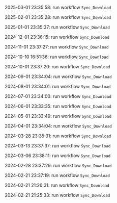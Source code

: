 2025-03-01 23:35:58: run workflow `Sync_Download` 

2025-02-01 23:35:28: run workflow `Sync_Download` 

2025-01-01 23:35:37: run workflow `Sync_Download` 

2024-12-01 23:36:15: run workflow `Sync_Download` 

2024-11-01 23:37:27: run workflow `Sync_Download` 

2024-10-10 16:51:36: run workflow `Sync_Download` 

2024-10-01 23:37:20: run workflow `Sync_Download` 

2024-09-01 23:34:04: run workflow `Sync_Download` 

2024-08-01 23:34:01: run workflow `Sync_Download` 

2024-07-01 23:34:00: run workflow `Sync_Download` 

2024-06-01 23:33:35: run workflow `Sync_Download` 

2024-05-01 23:33:49: run workflow `Sync_Download` 

2024-04-01 23:34:04: run workflow `Sync_Download` 

2024-03-28 23:35:31: run workflow `Sync_Download` 

2024-03-13 23:37:37: run workflow `Sync_Download` 

2024-03-06 23:38:11: run workflow `Sync_Download` 

2024-02-28 23:37:29: run workflow `Sync_Download` 

2024-02-21 23:37:19: run workflow `Sync_Download` 

2024-02-21 21:26:31: run workflow `Sync_Download` 

2024-02-21 21:25:33: run workflow `Sync_Download` 


